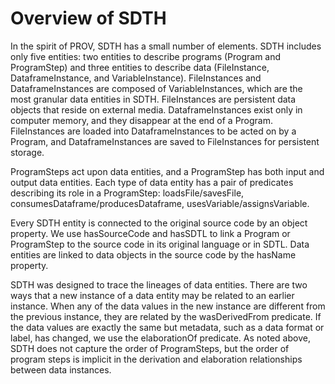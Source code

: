 # Overview of SDTH

In the spirit of PROV, SDTH has a small number of elements.  SDTH includes only five entities: two entities to describe programs (Program and ProgramStep) and three entities to describe data (FileInstance, DataframeInstance, and VariableInstance).  FileInstances and DataframeInstances are composed of VariableInstances, which are the most granular data entities in SDTH.  FileInstances are persistent data objects that reside on external media.  DataframeInstances exist only in computer memory, and they disappear at the end of a Program.  FileInstances are loaded into DataframeInstances to be acted on by a Program, and DataframeInstances are saved to FileInstances for persistent storage.   

ProgramSteps act upon data entities, and a ProgramStep has both input and output data entities.  Each type of data entity has a pair of predicates describing its role in a ProgramStep: loadsFile/savesFile, consumesDataframe/producesDataframe, usesVariable/assignsVariable. 

Every SDTH entity is connected to the original source code by an object property.  We use hasSourceCode and hasSDTL to link a Program or ProgramStep to the source code in its original language or in SDTL.  Data entities are linked to data objects in the source code by the hasName property.

SDTH was designed to trace the lineages of data entities. There are two ways that a new instance of a data entity may be related to an earlier instance.  When any of the data values in the new instance are different from the previous instance, they are related by the wasDerivedFrom predicate.  If the data values are exactly the same but metadata, such as a data format or label, has changed, we use the elaborationOf predicate.  As noted above, SDTH does not capture the order of ProgramSteps, but the order of program steps is implicit in the derivation and elaboration relationships between data instances.   
